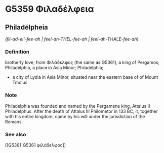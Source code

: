 # G5359 Φιλαδέλφεια

## Philadélpheia

_(fil-ad-el'-fee-ah | feel-ah-THEL-fee-ah | feel-ah-THALE-fee-ah)_

### Definition

brotherly love; from Φιλάδελφος (the same as G5361), a king of Pergamos; Philadelphia, a place in Asia Minor; Philadelphia; 

- a city of Lydia in Asia Minor, situated near the eastern base of of Mount Tmolus

### Note

Philadelphia was founded and named by the Pergamene king, Attalus II Philadelphus. After the death of Attalus III Philometor in 133 BC, it, together with his entire kingdom, came by his will under the jurisdiction of the Romans.

### See also

[[G5361|G5361 φιλάδελφος]]
